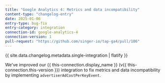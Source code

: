 ```yaml
---
title: "Google Analytics 4: Metrics and data incompatibility"
content-type: "changelog-entry"
date: 2025-01-06
entry-type: bug-fix
entry-category: integration
connection-id: google-analytics-4
connection-version: 1
pull-request: "https://github.com/singer-io/tap-ga4/pull/106"
---
```

{{ site.data.changelog.metadata.single-integration | flatify }}

We've improved our {{ this-connection.display_name }} (v{{ this-connection.this-version }}) integration to fix metrics and data incompatibility by  implementing `advertiserAdCostPerKeyEvent`.